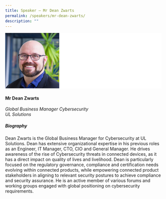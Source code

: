 ```yaml
---
title: Speaker – Mr Dean Zwarts
permalink: /speakers/mr-dean-zwarts/
description: ""
---
```

![](/images/2023%20Speakers/dean%20zwarts.png)

#### **Mr Dean Zwarts**

*Global Business Manager Cybersecurity <br>
UL Solutions*


##### **Biography**
Dean Zwarts is the Global Business Manager for Cybersecurity at UL Solutions. Dean has extensive organizational expertise in his previous roles as an Engineer, IT Manager, CTO, CIO and General Manager. He drives awareness of the rise of Cybersecurity threats in connected devices, as it has a direct impact on quality of lives and livelihood. Dean is particularly focused on the regulatory governance, compliance and certification needs evolving within connected products, while empowering connected product stakeholders in aligning to relevant security postures to achieve compliance and security assurance. He is an active member of various forums and working groups engaged with global positioning on cybersecurity requirements.